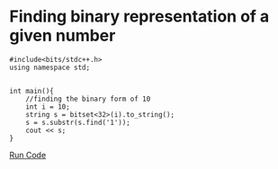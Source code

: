 # Finding binary representation of a given number


```
#include<bits/stdc++.h>
using namespace std;

 
int main(){
	//finding the binary form of 10
	int i = 10;
	string s = bitset<32>(i).to_string();
	s = s.substr(s.find('1'));
	cout << s;
}
```
[Run Code](https://ideone.com/1eterN)
